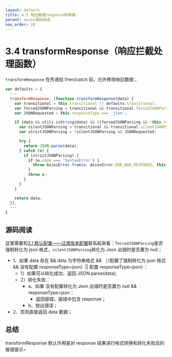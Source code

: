 ```yaml
---
layout: default
title: 4.5 响应数据response转换器
parent: axios源码阅读
nav_order: 10
---
```


# 3.4 transformResponse（响应拦截处理函数）

`transformResponse` 在传递给 then/catch 前，允许修改响应数据；

```javascript
var defaults = {
  ···
  transformResponse: [function transformResponse(data) {
    var transitional = this.transitional || defaults.transitional;
    var forcedJSONParsing = transitional && transitional.forcedJSONParsing;
    var JSONRequested = this.responseType === 'json';

    if (data && utils.isString(data) && ((forcedJSONParsing && !this.responseType) || JSONRequested)) {
      var silentJSONParsing = transitional && transitional.silentJSONParsing;
      var strictJSONParsing = !silentJSONParsing && JSONRequested;

      try {
        return JSON.parse(data);
      } catch (e) {
        if (strictJSONParsing) {
          if (e.name === 'SyntaxError') {
            throw AxiosError.from(e, AxiosError.ERR_BAD_RESPONSE, this, null, this.response);
          }
          throw e;
        }
      }
    }

    return data;
  }],
  ···
}
```

## 源码阅读

这里需要和[3.1 默认配置——过渡版本配置]()联系起来看：`forcedJSONParsing`是否强制转化为 json 格式，`silentJSONParsing`转化为 Json 出错时是否置为 null；

- 1、如果 data 存在 && data 为字符串格式 && （（配置了强制转化为 json 格式 && 没有配置 responseType=json）|| 配置 responseType=json）：
  - 1）如果可以转化成功，返回 JSON.parse(data);
  - 2）转化失败：
    - a、如果 没有配置转化为 Json 出错时是否置为 null && responseType=json：
      - 返回报错，报错中包含 response；
    - b、抛出错误；
- 2、否则直接返回 data 数据；

## 总结

transformResponse 默认作用是对 response 结果进行格式转换和转化失败后的报错提示~
